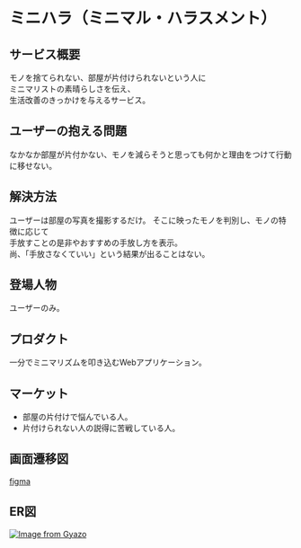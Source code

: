 # ミニハラ（ミニマル・ハラスメント）

## サービス概要
モノを捨てられない、部屋が片付けられないという人に\
ミニマリストの素晴らしさを伝え、\
生活改善のきっかけを与えるサービス。

## ユーザーの抱える問題
なかなか部屋が片付かない、モノを減らそうと思っても何かと理由をつけて行動に移せない。

## 解決方法
ユーザーは部屋の写真を撮影するだけ。
そこに映ったモノを判別し、モノの特徴に応じて\
手放すことの是非やおすすめの手放し方を表示。\
尚、「手放さなくていい」という結果が出ることはない。

## 登場人物
ユーザーのみ。

## プロダクト
一分でミニマリズムを叩き込むWebアプリケーション。

## マーケット
- 部屋の片付けで悩んでいる人。
- 片付けられない人の説得に苦戦している人。

## 画面遷移図
[figma](https://www.figma.com/file/SkZ87GpVo4ktVJuib0XMVe/%E3%83%9F%E3%83%8B%E3%83%8F%E3%83%A9?node-id=0%3A1)

## ER図
[![Image from Gyazo](https://i.gyazo.com/ea4a25b3e0e01e9cdf724abbbcd94777.png)](https://gyazo.com/ea4a25b3e0e01e9cdf724abbbcd94777)